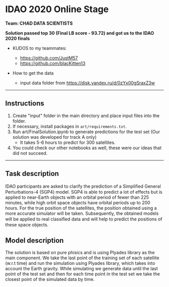 # IDAO 2020 Online Stage
**Team: CHAD DATA SCIENTISTS**

**Solution passed top 30 (Final LB score - 93.72) and got us to the IDAO 2020 finals**


* KUDOS to my teammates:
	- https://github.com/JustM57
	- https://github.com/blacKitten13

* How to get the data
   - input data folder from https://disk.yandex.ru/d/0zYx00gSraxZ3w

<hr>

## Instructions
1. Create "input" folder in the main directory and place input files into the folder.
2. If necessary, install packages in `art/requirements.txt`.
3. Run art/FinalSolution.ipynb to generate predictions for the test set (Our solution was developed for track A only)
    - It takes 5-6 hours to predict for 300 satellites.
4. You could check our other notebooks as well, these were our ideas that did not succeed.

<hr>

## Task description
IDAO participants are asked to clarify the prediction of a Simpliﬁed General Perturbations-4 (SGP4) model. 
SGP4 is able to predict a lot of effects but is applied to near-Earth objects with an orbital period of fewer than 225 minutes, while high orbit space objects have orbital periods up to 200 hours. 
For the true position of the satellites, the position obtained using a more accurate simulator will be taken. 
Subsequently, the obtained models will be applied to real classiﬁed data and will help to predict the positions of these space objects.

## Model description
The solution is based on pure phisics and is using Plyades library as the main component. We take the last point of the training set of each satellite (w.r.t time) and  run the simulation using Plyades library, 
which takes into account the Earth gravity. While simulating we generate data until the last point of the test set and then for each time point in the test set we take the closest point of the simulated data by time.
